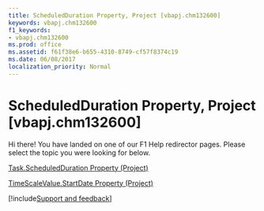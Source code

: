 ```yaml
---
title: ScheduledDuration Property, Project [vbapj.chm132600]
keywords: vbapj.chm132600
f1_keywords:
- vbapj.chm132600
ms.prod: office
ms.assetid: f61f38e6-b655-4310-8749-cf57f8374c19
ms.date: 06/08/2017
localization_priority: Normal
---
```



# ScheduledDuration Property, Project [vbapj.chm132600]

Hi there! You have landed on one of our F1 Help redirector pages. Please select the topic you were looking for below.

[Task.ScheduledDuration Property (Project)](http://msdn.microsoft.com/library/3a787ac9-ef29-9703-72dd-1edb198541e2%28Office.15%29.aspx)

[TimeScaleValue.StartDate Property (Project)](http://msdn.microsoft.com/library/fdd70c48-7f07-f4dc-db93-ad46fb30a2bb%28Office.15%29.aspx)

[!include[Support and feedback](~/includes/feedback-boilerplate.md)]